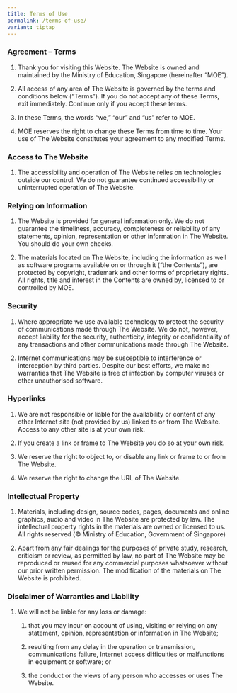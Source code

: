 ```yaml
---
title: Terms of Use
permalink: /terms-of-use/
variant: tiptap
---
```

<h3>Agreement – Terms</h3>
<ol data-tight="true" class="tight">
<li>
<p>Thank you for visiting this Website. The Website is owned and maintained
by the Ministry of Education, Singapore (hereinafter “MOE”).</p>
</li>
<li>
<p>All access of any area of The Website is governed by the terms and conditions
below (“Terms”). If you do not accept any of these Terms, exit immediately.
Continue only if you accept these terms.</p>
</li>
<li>
<p>In these Terms, the words “we,” “our” and “us” refer to MOE.</p>
</li>
<li>
<p>MOE reserves the right to change these Terms from time to time. Your use
of The Website constitutes your agreement to any modified Terms.</p>
</li>
</ol>
<h3>Access to The Website</h3>
<ol data-tight="true" class="tight">
<li>
<p>The accessibility and operation of The Website relies on technologies
outside our control. We do not guarantee continued accessibility or uninterrupted
operation of The Website.</p>
</li>
</ol>
<h3>Relying on Information</h3>
<ol data-tight="true" class="tight">
<li>
<p>The Website is provided for general information only. We do not guarantee
the timeliness, accuracy, completeness or reliability of any statements,
opinion, representation or other information in The Website. You should
do your own checks.</p>
</li>
<li>
<p>The materials located on The Website, including the information as well
as software programs available on or through it (“the Contents”), are protected
by copyright, trademark and other forms of proprietary rights. All rights,
title and interest in the Contents are owned by, licensed to or controlled
by MOE.</p>
</li>
</ol>
<h3>Security</h3>
<ol data-tight="true" class="tight">
<li>
<p>Where appropriate we use available technology to protect the security
of communications made through The Website. We do not, however, accept
liability for the security, authenticity, integrity or confidentiality
of any transactions and other communications made through The Website.</p>
</li>
<li>
<p>Internet communications may be susceptible to interference or interception
by third parties. Despite our best efforts, we make no warranties that
The Website is free of infection by computer viruses or other unauthorised
software.</p>
</li>
</ol>
<h3>Hyperlinks</h3>
<ol data-tight="true" class="tight">
<li>
<p>We are not responsible or liable for the availability or content of any
other Internet site (not provided by us) linked to or from The Website.
Access to any other site is at your own risk.</p>
</li>
<li>
<p>If you create a link or frame to The Website you do so at your own risk.</p>
</li>
<li>
<p>We reserve the right to object to, or disable any link or frame to or
from The Website.</p>
</li>
<li>
<p>We reserve the right to change the URL of The Website.</p>
</li>
</ol>
<h3>Intellectual Property</h3>
<ol data-tight="true" class="tight">
<li>
<p>Materials, including design, source codes, pages, documents and online
graphics, audio and video in The Website are protected by law. The intellectual
property rights in the materials are owned or licensed to us. All rights
reserved (© Ministry of Education, Government of Singapore)</p>
</li>
<li>
<p>Apart from any fair dealings for the purposes of private study, research,
criticism or review, as permitted by law, no part of The Website may be
reproduced or reused for any commercial purposes whatsoever without our
prior written permission. The modification of the materials on The Website
is prohibited.</p>
</li>
</ol>
<h3>Disclaimer of Warranties and Liability</h3>
<ol data-tight="true" class="tight">
<li>
<p>We will not be liable for any loss or damage:</p>
<ol data-tight="true" class="tight">
<li>
<p>that you may incur on account of using, visiting or relying on any statement,
opinion, representation or information in The Website;</p>
</li>
<li>
<p>resulting from any delay in the operation or transmission, communications
failure, Internet access difficulties or malfunctions in equipment or software;
or</p>
</li>
<li>
<p>the conduct or the views of any person who accesses or uses The Website.</p>
</li>
</ol>
</li>
</ol>
<p></p>